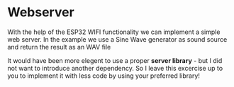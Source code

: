 # Webserver

With the help of the ESP32 WIFI functionality we can implement a simple web server. 
In the example we use a Sine Wave generator as sound source and return the result as an WAV file

It would have been more elegent to use a proper __server library__ - but I did not want to introduce another dependency. So I leave this excercise up to you to implement it with less code by using your preferred library!